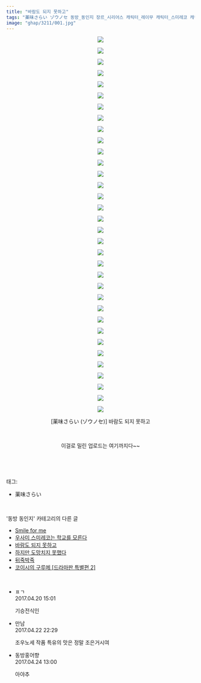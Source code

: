 ```yaml
---
title: "바람도 되지 못하고"
tags: "薬味さらい ゾウノセ 동방_동인지 장르_시리어스 캐릭터_레이무 캐릭터_스미레코 캐릭터_아야"
image: "ghap/3211/001.jpg"
---
```

<div class="article">
<p style="text-align: center; clear: none; float: none;"><img src="{{ site.nasurl }}/ghap/3211/001.jpg"/></p>
<p style="text-align: center; clear: none; float: none;"><img src="{{ site.nasurl }}/ghap/3211/002.jpg"/></p>
<p style="text-align: center; clear: none; float: none;"><img src="{{ site.nasurl }}/ghap/3211/003.jpg"/></p>
<p style="text-align: center; clear: none; float: none;"><img src="{{ site.nasurl }}/ghap/3211/004.jpg"/></p>
<p style="text-align: center; clear: none; float: none;"><img src="{{ site.nasurl }}/ghap/3211/005.jpg"/></p>
<p style="text-align: center; clear: none; float: none;"><img src="{{ site.nasurl }}/ghap/3211/006.jpg"/></p>
<p style="text-align: center; clear: none; float: none;"><img src="{{ site.nasurl }}/ghap/3211/007.jpg"/></p>
<p style="text-align: center; clear: none; float: none;"><img src="{{ site.nasurl }}/ghap/3211/008.jpg"/></p>
<p style="text-align: center; clear: none; float: none;"><img src="{{ site.nasurl }}/ghap/3211/009.jpg"/></p>
<p style="text-align: center; clear: none; float: none;"><img src="{{ site.nasurl }}/ghap/3211/010.jpg"/></p>
<p style="text-align: center; clear: none; float: none;"><img src="{{ site.nasurl }}/ghap/3211/011.jpg"/></p>
<p style="text-align: center; clear: none; float: none;"><img src="{{ site.nasurl }}/ghap/3211/012.jpg"/></p>
<p style="text-align: center; clear: none; float: none;"><img src="{{ site.nasurl }}/ghap/3211/013.jpg"/></p>
<p style="text-align: center; clear: none; float: none;"><img src="{{ site.nasurl }}/ghap/3211/014.jpg"/></p>
<p style="text-align: center; clear: none; float: none;"><img src="{{ site.nasurl }}/ghap/3211/015.jpg"/></p>
<p style="text-align: center; clear: none; float: none;"><img src="{{ site.nasurl }}/ghap/3211/016.jpg"/></p>
<p style="text-align: center; clear: none; float: none;"><img src="{{ site.nasurl }}/ghap/3211/017.jpg"/></p>
<p style="text-align: center; clear: none; float: none;"><img src="{{ site.nasurl }}/ghap/3211/018.jpg"/></p>
<p style="text-align: center; clear: none; float: none;"><img src="{{ site.nasurl }}/ghap/3211/019.jpg"/></p>
<p style="text-align: center; clear: none; float: none;"><img src="{{ site.nasurl }}/ghap/3211/020.jpg"/></p>
<p style="text-align: center; clear: none; float: none;"><img src="{{ site.nasurl }}/ghap/3211/021.jpg"/></p>
<p style="text-align: center; clear: none; float: none;"><img src="{{ site.nasurl }}/ghap/3211/022.jpg"/></p>
<p style="text-align: center; clear: none; float: none;"><img src="{{ site.nasurl }}/ghap/3211/023.jpg"/></p>
<p style="text-align: center; clear: none; float: none;"><img src="{{ site.nasurl }}/ghap/3211/024.jpg"/></p>
<p style="text-align: center; clear: none; float: none;"><img src="{{ site.nasurl }}/ghap/3211/025.jpg"/></p>
<p style="text-align: center; clear: none; float: none;"><img src="{{ site.nasurl }}/ghap/3211/026.jpg"/></p>
<p style="text-align: center; clear: none; float: none;"><img src="{{ site.nasurl }}/ghap/3211/027.jpg"/></p>
<p style="text-align: center; clear: none; float: none;"><img src="{{ site.nasurl }}/ghap/3211/028.jpg"/></p>
<p style="text-align: center; clear: none; float: none;"><img src="{{ site.nasurl }}/ghap/3211/029.jpg"/></p>
<p style="text-align: center; clear: none; float: none;"><img src="{{ site.nasurl }}/ghap/3211/030.jpg"/></p>
<p style="text-align: center; clear: none; float: none;"><img src="{{ site.nasurl }}/ghap/3211/031.jpg"/></p>
<p style="text-align: center; clear: none; float: none;"><img src="{{ site.nasurl }}/ghap/3211/032.jpg"/></p>
<p style="text-align: center; clear: none; float: none;"><img src="{{ site.nasurl }}/ghap/3211/033.jpg"/></p>
<p style="text-align: center; clear: none; float: none;"><img src="{{ site.nasurl }}/ghap/3211/034.jpg"/></p>
<p style="text-align: center; clear: none; float: none;">[薬味さらい (ゾウノセ)] 바람도 되지 못하고</p>
<p style="text-align: center; clear: none; float: none;"><br/></p>
<p style="text-align: center; clear: none; float: none;">이걸로 밀린 업로드는 여기까지다~~</p>
<p style="text-align: center; clear: none; float: none;"></p>
<p><br/></p>
</div><br/>
<div class="tagTrail">
<p>태그: </p>
<ul>
<li>薬味さらい</li>
</ul>
</div><br/>
<div class="another">
<p>'동방 동인지' 카테고리의 다른 글</p>
<ul>
<li><a href="/2017-05-10-ghap_3225">Smile for me</a></li>
<li><a href="/2017-05-09-ghap_3224">우사미 스미레코는 학교를 모른다</a></li>
<li><a href="/2017-04-20-ghap_3211">바람도 되지 못하고</a></li>
<li><a href="/2017-04-20-ghap_3210">하지만 도망치지 못했다</a></li>
<li><a href="/2017-04-20-ghap_3209">뒤죽박죽</a></li>
<li><a href="/2017-04-20-ghap_3208">코이시의 구루메 [드라마판 특별편 2]</a></li>
</ul>
</div><br/>
<div class="cb_module cb_fluid">
<div class="cb_wrt cb_profile">
<div class="comment">
<ul>
<li class="cb_thumb_off" id="comment14970237">
<div class="cb_comment_area">
<div class="cb_info_area">
<div class="cb_section">
<span class="cb_nick_name">ㅍㄱ</span>
</div>
<div class="cb_section">
<span class="cb_date">2017.04.20 15:01 </span>
</div>
</div>
<div class="cb_dsc_comment">
<p class="cb_dsc">
											기승전식인
										</p>
</div>
</div></li>
<li class="cb_thumb_off" id="comment14971986">
<div class="cb_comment_area">
<div class="cb_info_area">
<div class="cb_section">
<span class="cb_nick_name">만남</span>
</div>
<div class="cb_section">
<span class="cb_date">2017.04.22 22:29 </span>
</div>
</div>
<div class="cb_dsc_comment">
<p class="cb_dsc">
											조우노세 작품 특유의 맛은 정말 조은거시여
										</p>
</div>
</div></li>
<li class="cb_thumb_off" id="comment14973021">
<div class="cb_comment_area">
<div class="cb_info_area">
<div class="cb_section">
<span class="cb_nick_name">동방홍어향</span>
</div>
<div class="cb_section">
<span class="cb_date">2017.04.24 13:00 </span>
</div>
</div>
<div class="cb_dsc_comment">
<p class="cb_dsc">
											아야추
										</p>
</div>
</div></li>
</ul>
</div>
</div><!-- commentList close -->
</div><br/>
